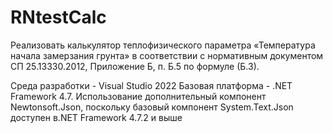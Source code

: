 # RNtestCalc

Реализовать калькулятор теплофизического параметра «Температура начала замерзания грунта» в соответствии с нормативным документом СП 25.13330.2012, Приложение Б, п. Б.5 по формуле (Б.3).

Среда разработки - Visual Studio 2022
Базовая платформа - .NET Framework 4.7.
Использование дополнительный компонент Newtonsoft.Json, 
поскольку базовый компонент System.Text.Json доступен в.NET Framework 4.7.2 и выше
